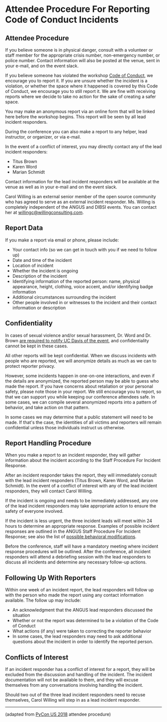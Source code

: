 # Attendee Procedure For Reporting Code of Conduct Incidents

## Attendee Procedure

If you believe someone is in physical danger, consult with a volunteer or staff member for the appropriate crisis number, non-emergency number, or police number. Contact information will also be posted at the venue, sent in your e-mail, and on the event slack.

If you believe someone has violated the workshop [Code of Conduct](coc.html), we encourage you to report it. If you are unsure whether the incident is a violation, or whether the space where it happened is covered by this Code of Conduct, we encourage you to still report it. We are fine with receiving reports where we decide to take no action for the sake of creating a safer space.

You may make an anonymous report via an online form that will be linked here before the workshop begins. This report will be seen by all lead incident responders.

During the conference you can also make a report to any helper, lead instructor, or organizer, or via e-mail.
 
In the event of a conflict of interest, you may directly contact any of the lead incident responders:
* Titus Brown
* Karen Word
* Marian Schmidt

Contact information for the lead incident responders will be available at
the venue as well as in your e-mail and on the event slack.

Carol Willing is an external senior member of the open source community who has agreed to serve as an external incident responder. Ms. Willing is completely independent of the ANGUS and DIBSI events. You can contact her at [willingc@willingconsulting.com](mailto:willingc@willingconsulting.com).

## Report Data

If you make a report via email or phone, please include:

* Your contact info (so we can get in touch with you if we need to follow up)
* Date and time of the incident
* Location of incident
* Whether the incident is ongoing
* Description of the incident
* Identifying information of the reported person: name, physical appearance, height, clothing, voice accent, and/or identifying badge information
* Additional circumstances surrounding the incident
* Other people involved in or witnesses to the incident and their contact information or description

## Confidentiality

In cases of sexual violence and/or sexual harassment, Dr. Word and Dr. Brown [are required to notify UC Davis of the event](https://sexualviolence.ucdavis.edu/responsible-employees-0), and confidentiality cannot be kept in these cases.

All other reports will be kept confidential. When we discuss incidents with people who are reported, we will anonymize details as much as we can to protect reporter privacy.

However, some incidents happen in one-on-one interactions, and even if the details are anonymized, the reported person may be able to guess who made the report. If you have concerns about retaliation or your personal safety, please note those in your report. We still encourage you to report, so that we can support you while keeping our conference attendees safe. In some cases, we can compile several anonymized reports into a pattern of behavior, and take action on that pattern.

In some cases we may determine that a public statement will need to be made. If that's the case, the identities of all victims and reporters will remain confidential unless those individuals instruct us otherwise.

## Report Handling Procedure

When you make a report to an incident responder, they will gather information about the incident according to the Staff Procedure For Incident Response.

After an incident responder takes the report, they will immediately consult with the lead incident responders (Titus Brown, Karen Word, and Marian Schmidt). In the event of a conflict of interest with any of the lead incident responders, they will contact Carol Willing.

If the incident is ongoing and needs to be immediately addressed, any one of the lead incident responders may take appropriate action to ensure the safety of everyone involved.

If the incident is less urgent, the three incident leads will meet within 24 hours to determine an appropriate response. Examples of possible incident responses are outlined in the ANGUS Staff Procedure For Incident Response; see also the list of [possible behavioral modifications](behavioral-modifications.html).

Before the conference, staff will have a mandatory meeting where incident response procedures will be outlined. After the conference, all incident responders will attend a debriefing session with the lead responders to discuss all incidents and determine any necessary follow-up actions.

## Following Up With Reporters

Within one week of an incident report, the lead responders will follow up with the person who made the report using any contact information available. The follow up may include:

* An acknowledgment that the ANGUS lead responders discussed the situation
* Whether or not the report was determined to be a violation of the Code of Conduct
* What actions (if any) were taken to correcting the reporter behavior
* In some cases, the lead responders may need to ask additional questions about the incident in order to identify the reported person.

## Conflicts of Interest

If an incident responder has a conflict of interest for a report, they will be excluded from the discussion and handling of the incident. The incident documentation will not be available to them, and they will excuse themselves from any conversations involving handling the incident.

Should two out of the three lead incident responders need to recuse themselves, Carol Willing will step in as a lead incident responder.

---

(adapted from [PyCon US 2018](https://us.pycon.org/2018/about/code-of-conduct/attendee-procedure/) attendee procedure)
